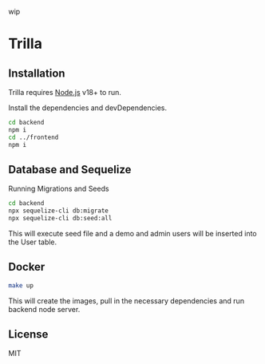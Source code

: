 wip
# Trilla

## Installation

Trilla requires [Node.js](https://nodejs.org/) v18+ to run.

Install the dependencies and devDependencies.

```sh
cd backend
npm i
cd ../frontend
npm i
```

## Database and Sequelize

Running Migrations and Seeds
```sh
cd backend
npx sequelize-cli db:migrate
npx sequelize-cli db:seed:all
```
This will execute seed file and a demo and admin users will be inserted into the User table.

## Docker
```sh
make up
```
This will create the images, pull in the necessary dependencies and run backend node server.

## License
MIT